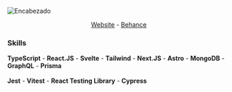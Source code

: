 <!-- Image -->
![Encabezado](https://res.cloudinary.com/dhpxqwsym/image/upload/v1695400996/portfolio/Github_oba0eu.png)

<!-- Links -->
<div align="center">
  <a href="https://dpg-code.vercel.app" target="_blank">Website</a> -
  <a href="https://www.behance.net/danielprieto7" target="_blank">Behance</a>
</div>

<!-- Skills -->
### Skills
<div align="left">
  <b>TypeScript</b> -
  <b>React.JS</b> -
  <b>Svelte</b> -
  <b>Tailwind</b> -
  <b>Next.JS</b> -
  <b>Astro</b> -
  <b>MongoDB</b> -
  <b>GraphQL</b> -
  <b>Prisma</b>
</div>
<br>
<div align="left">
  <b>Jest</b> -
  <b>Vitest</b> -
  <b>React Testing Library</b> -
  <b>Cypress</b>
</div>
